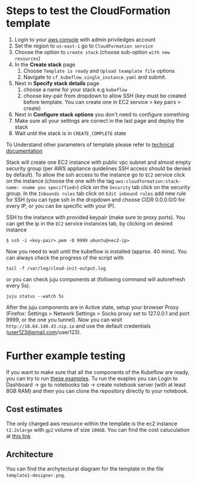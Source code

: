 # Steps to test the CloudFormation template
1. Login to your [aws console](https://aws.amazon.com/console/) with admin priviledges account
3. Set the region to `us-east-1` go to `CloudFormation service`
4. Choose the option to `create stack` (choose sub-option `with new resources`)
5. In the **Create stack** page
    1. Choose `Template is ready` and `Upload teamplate file` options
    2. Navigate to `cf_kubeflow_single_instance.yaml` and submit.
8. Next in **Specify stack details** page
    1. choose a name for your stack e.g `kubeflow`
    2. choose key-pair from dropdown to allow SSH (key must be created before template. You can create one in EC2 service > key pairs > create)
9. Next in **Configure stack options** you don't need to configure something
10. Make sure all your settings are correct in the last page and deploy the stack
11. Wait until the stack is in `CREATE_COMPLETE` state

To Understand other parameters of template please refer to [technical documentation](#)

Stack will create one EC2 instance with public vpc subnet and almost empty security group (per AWS appliance quidelines SSH access should be denied by default). To allow the ssh access to the instance go to `EC2` service click on the instance (choose the one with the tag `aws:cloudformation:stack-name: <name you speciffied>`) click on the `Security` tab click on the security group. In the `Inbounds rules` tab click on `Edit inbound rules` add new rule for SSH (you can type ssh in the dropdown and choose CIDR 0.0.0.0/0 for every IP, or you can be specific with your IP). 

SSH to the instance with provided keypair (make sure to proxy ports). You can get the ip in the `EC2` service instances tab, by clicking on desired instance

```
$ ssh -i <key-pair>.pem -D 9999 ubuntu@<ec2-ip> 
```

Now you need to wait until the kubeflow is installed (approx. 40 mins). You can always check the progress of the script with 
```
tail -f /var/log/cloud-init-output.log 
```

or you can check juju components at (following command will autorefresh every 5s).

```
juju status --watch 5s
```

After the juju components are in Active state, setup your browser Proxy (Firefox: Settings > Network  Settings > Socks proxy set to 127.0.0.1 and port 9999, or the one you tunnel). Now you can wisit `http://10.64.140.43.nip.io` and use the default credentials (user123@email.com/user123).

# Further example testing
If you want to make sure that all the components of the Kubeflow are ready, you can try to run [these examples](https://github.com/canonical/kubeflow-examples). Tu run the exaples you can Login to Dashboard -> go to notebooks tab -> create notebook server (with at least 8GB RAM) and then you can clone the repository directly to your notebook.

## Cost estimates
The only charged aws resource within the template is the ec2 instance `t2.2xlarge` with `gp2` volume of size `100GB`. You can find the cost caluculation at [this link](https://calculator.aws/#/estimate?id=2c3ee088d98101f4c1bb1e41cc86704e7a52ddd2)

## Architecture
You can find the archytectural diagram for the template in the file `template1-designer.png`.
